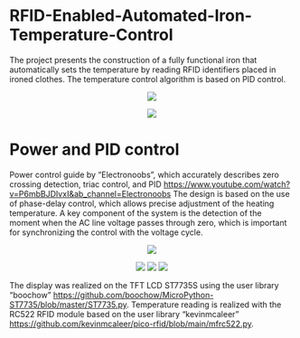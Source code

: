 # RFID-Enabled-Automated-Iron-Temperature-Control
The project presents the construction of a fully functional iron that automatically sets the temperature by reading RFID identifiers placed in ironed clothes. The temperature control algorithm is based on PID control.
<p align="center">
  <img src="https://github.com/user-attachments/assets/d58c7142-7ddf-4006-8156-5569e0c2d7dd">
</p>
<p align="center">
  <img src="https://github.com/user-attachments/assets/8aab20bf-c929-4ce9-ae06-862c8b10b950">
</p>

# Power and PID control
Power control guide by “Electronoobs”, which accurately describes zero crossing detection, triac control, and PID https://www.youtube.com/watch?v=P6mbBJDIvxI&ab_channel=Electronoobs 
The design is based on the use of phase-delay control, which allows precise adjustment of the heating temperature. A key component of the system is the detection of the moment when the AC line voltage passes through zero, which is important for synchronizing the control with the voltage cycle.
<p align="center">
  <img src="https://github.com/user-attachments/assets/6ababfed-aee1-4488-a546-1aaef164576b">
</p>
<p align="center">
  <img src="https://github.com/user-attachments/assets/850e76e5-5dcc-41f5-b324-bc423a77c18c">
  <img src="https://github.com/user-attachments/assets/71757215-ee91-4b2d-baca-23cf9f552a21">
  <img src="https://github.com/user-attachments/assets/597de46d-10db-4cc7-b8df-10e4c418f0da">
</p>

The display was realized on the TFT LCD ST7735S using the user library “boochow” https://github.com/boochow/MicroPython-ST7735/blob/master/ST7735.py.  Temperature reading is realized with the RC522 RFID module based on the user library “kevinmcaleer” https://github.com/kevinmcaleer/pico-rfid/blob/main/mfrc522.py.


